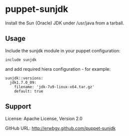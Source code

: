 # puppet-sunjdk

Install the Sun (Oracle) JDK under /usr/java from a tarball.

## Usage

Include the sunjdk module in your puppet configuration:

    include sunjdk

and add required hiera configuration - for example:

    sunjdk::versions:
      jdk1.7.0_09:
        filename: 'jdk-7u9-linux-x64.tar.gz'
        default: true

## Support

License: Apache License, Version 2.0

GitHub URL: http://erwbgy.github.com/puppet-sunjdk


